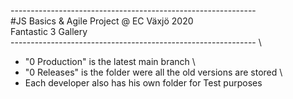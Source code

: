 ------------------------------------------------------------- \
#JS Basics & Agile Project @ EC Växjö 2020 \
Fantastic 3 Gallery \
------------------------------------------------------------- \

* "0 Production" is the latest main branch \
* "0 Releases" is the folder were all the old versions are stored \
* Each developer also has his own folder for Test purposes
